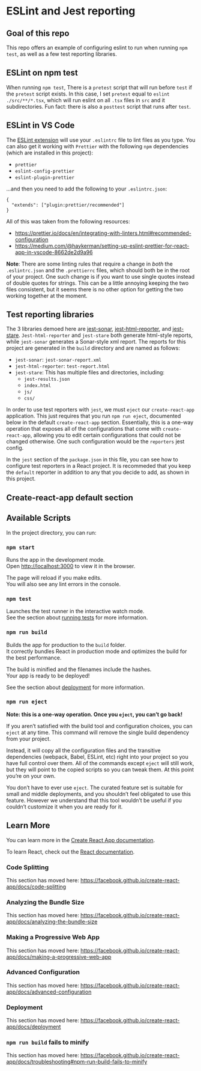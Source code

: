 # ESLint and Jest reporting
## Goal of this repo

This repo offers an example of configuring eslint to run when running `npm test`, as well as a few test reporting libraries.

## ESLint on npm test

When running `npm test`, There is a `pretest` script that will run before `test` if the `pretest` script exists. In this case, I set `pretest` equal to `eslint ./src/**/*.tsx`, which will run eslint on all `.tsx` files in `src` and it subdirectories.
Fun fact: there is also a `posttest` script that runs after `test`.

## ESLint in VS Code

The [ESLint extension](https://marketplace.visualstudio.com/items?itemName=dbaeumer.vscode-eslint) will use your `.eslintrc` file to lint files as you type. You can also get it working with `Prettier` with the following `npm` dependencies (which are installed in this project):

- `prettier`
- `eslint-config-prettier`
- `eslint-plugin-prettier`

...and then you need to add the following to your `.eslintrc.json`:

```
{
  "extends": ["plugin:prettier/recommended"]
}
```

All of this was taken from the following resources:

- https://prettier.io/docs/en/integrating-with-linters.html#recommended-configuration
- https://medium.com/@haykerman/setting-up-eslint-prettier-for-react-app-in-vscode-8662de2d9a96

**Note**: There are some linting rules that require a change in _both_ the `.eslintrc.json` and the `.prettierrc` files, which should both be in the root of your project. One such change is if you want to use single quotes instead of double quotes for strings. This can be a little annoying keeping the two files consistent, but it seems there is no other option for getting the two working together at the moment.

## Test reporting libraries

The 3 libraries demoed here are [jest-sonar](https://www.npmjs.com/package/jest-sonar), [jest-html-reporter](https://www.npmjs.com/package/jest-html-reporter), and [jest-stare](https://dkelosky.github.io/jest-stare/). `Jest-html-reporter` and `jest-stare` both generate html-style reports, while `jest-sonar` generates a Sonar-style xml report. The reports for this project are generated in the `build` directory and are named as follows:

- `jest-sonar`: `jest-sonar-report.xml`
- `jest-html-reporter`: `test-report.html`
- `jest-stare`: This has multiple files and directories, including:
  - `jest-results.json`
  - `index.html`
  - `js/`
  - `css/`

In order to use test reporters with `jest`, we must `eject` our `create-react-app` application. This just requires that you run `npm run eject`, documented below in the default `create-react-app` section. Essentially, this is a one-way operation that exposes all of the configurations that come with `create-react-app`, allowing you to edit certain configurations that could not be changed otherwise. One such configuration would be the `reporters` jest config.

In the `jest` section of the `package.json` in this file, you can see how to configure test reporters in a React project. It is recommeded that you keep the `default` reporter in addition to any that you decide to add, as shown in this project.


## Create-react-app default section

## Available Scripts

In the project directory, you can run:

### `npm start`

Runs the app in the development mode.<br />
Open [http://localhost:3000](http://localhost:3000) to view it in the browser.

The page will reload if you make edits.<br />
You will also see any lint errors in the console.

### `npm test`

Launches the test runner in the interactive watch mode.<br />
See the section about [running tests](https://facebook.github.io/create-react-app/docs/running-tests) for more information.

### `npm run build`

Builds the app for production to the `build` folder.<br />
It correctly bundles React in production mode and optimizes the build for the best performance.

The build is minified and the filenames include the hashes.<br />
Your app is ready to be deployed!

See the section about [deployment](https://facebook.github.io/create-react-app/docs/deployment) for more information.

### `npm run eject`

**Note: this is a one-way operation. Once you `eject`, you can’t go back!**

If you aren’t satisfied with the build tool and configuration choices, you can `eject` at any time. This command will remove the single build dependency from your project.

Instead, it will copy all the configuration files and the transitive dependencies (webpack, Babel, ESLint, etc) right into your project so you have full control over them. All of the commands except `eject` will still work, but they will point to the copied scripts so you can tweak them. At this point you’re on your own.

You don’t have to ever use `eject`. The curated feature set is suitable for small and middle deployments, and you shouldn’t feel obligated to use this feature. However we understand that this tool wouldn’t be useful if you couldn’t customize it when you are ready for it.

## Learn More

You can learn more in the [Create React App documentation](https://facebook.github.io/create-react-app/docs/getting-started).

To learn React, check out the [React documentation](https://reactjs.org/).

### Code Splitting

This section has moved here: https://facebook.github.io/create-react-app/docs/code-splitting

### Analyzing the Bundle Size

This section has moved here: https://facebook.github.io/create-react-app/docs/analyzing-the-bundle-size

### Making a Progressive Web App

This section has moved here: https://facebook.github.io/create-react-app/docs/making-a-progressive-web-app

### Advanced Configuration

This section has moved here: https://facebook.github.io/create-react-app/docs/advanced-configuration

### Deployment

This section has moved here: https://facebook.github.io/create-react-app/docs/deployment

### `npm run build` fails to minify

This section has moved here: https://facebook.github.io/create-react-app/docs/troubleshooting#npm-run-build-fails-to-minify
